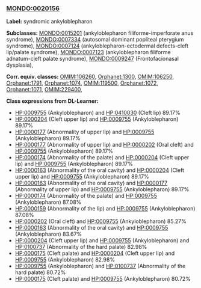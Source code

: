 
### [MONDO:0020156](http://purl.obolibrary.org/obo/MONDO_0020156)
**Label:** syndromic ankyloblepharon

**Subclasses:** [MONDO:0015201](http://purl.obolibrary.org/obo/MONDO_0015201) (ankyloblepharon filiforme-imperforate anus syndrome), [MONDO:0007334](http://purl.obolibrary.org/obo/MONDO_0007334) (autosomal dominant popliteal pterygium syndrome), [MONDO:0007124](http://purl.obolibrary.org/obo/MONDO_0007124) (ankyloblepharon-ectodermal defects-cleft lip/palate syndrome), [MONDO:0007123](http://purl.obolibrary.org/obo/MONDO_0007123) (ankyloblepharon filiforme adnatum-cleft palate syndrome), [MONDO:0009247](http://purl.obolibrary.org/obo/MONDO_0009247) (Frontofacionasal dysplasia), 

**Corr. equiv. classes:** [OMIM:106260](http://purl.obolibrary.org/obo/OMIM_106260), [Orphanet:1300](http://www.orpha.net/ORDO/Orphanet_1300), [OMIM:106250](http://purl.obolibrary.org/obo/OMIM_106250), [Orphanet:1791](http://www.orpha.net/ORDO/Orphanet_1791), [Orphanet:1074](http://www.orpha.net/ORDO/Orphanet_1074), [OMIM:119500](http://purl.obolibrary.org/obo/OMIM_119500), [Orphanet:1072](http://www.orpha.net/ORDO/Orphanet_1072), [Orphanet:1071](http://www.orpha.net/ORDO/Orphanet_1071), [OMIM:229400](http://purl.obolibrary.org/obo/OMIM_229400), 

**Class expressions from DL-Learner:**

- [HP:0009755](http://purl.obolibrary.org/obo/HP_0009755) (Ankyloblepharon) and [HP:0410030](http://purl.obolibrary.org/obo/HP_0410030) (Cleft lip) 89.17%
- [HP:0000204](http://purl.obolibrary.org/obo/HP_0000204) (Cleft upper lip) and [HP:0009755](http://purl.obolibrary.org/obo/HP_0009755) (Ankyloblepharon) 89.17%
- [HP:0000177](http://purl.obolibrary.org/obo/HP_0000177) (Abnormality of upper lip) and [HP:0009755](http://purl.obolibrary.org/obo/HP_0009755) (Ankyloblepharon) 89.17%
- [HP:0000177](http://purl.obolibrary.org/obo/HP_0000177) (Abnormality of upper lip) and [HP:0000202](http://purl.obolibrary.org/obo/HP_0000202) (Oral cleft) and [HP:0009755](http://purl.obolibrary.org/obo/HP_0009755) (Ankyloblepharon) 89.17%
- [HP:0000174](http://purl.obolibrary.org/obo/HP_0000174) (Abnormality of the palate) and [HP:0000204](http://purl.obolibrary.org/obo/HP_0000204) (Cleft upper lip) and [HP:0009755](http://purl.obolibrary.org/obo/HP_0009755) (Ankyloblepharon) 89.17%
- [HP:0000163](http://purl.obolibrary.org/obo/HP_0000163) (Abnormality of the oral cavity) and [HP:0000204](http://purl.obolibrary.org/obo/HP_0000204) (Cleft upper lip) and [HP:0009755](http://purl.obolibrary.org/obo/HP_0009755) (Ankyloblepharon) 89.17%
- [HP:0000163](http://purl.obolibrary.org/obo/HP_0000163) (Abnormality of the oral cavity) and [HP:0000177](http://purl.obolibrary.org/obo/HP_0000177) (Abnormality of upper lip) and [HP:0009755](http://purl.obolibrary.org/obo/HP_0009755) (Ankyloblepharon) 89.17%
- [HP:0000174](http://purl.obolibrary.org/obo/HP_0000174) (Abnormality of the palate) and [HP:0009755](http://purl.obolibrary.org/obo/HP_0009755) (Ankyloblepharon) 87.08%
- [HP:0000159](http://purl.obolibrary.org/obo/HP_0000159) (Abnormality of the lip) and [HP:0009755](http://purl.obolibrary.org/obo/HP_0009755) (Ankyloblepharon) 87.08%
- [HP:0000202](http://purl.obolibrary.org/obo/HP_0000202) (Oral cleft) and [HP:0009755](http://purl.obolibrary.org/obo/HP_0009755) (Ankyloblepharon) 85.27%
- [HP:0000163](http://purl.obolibrary.org/obo/HP_0000163) (Abnormality of the oral cavity) and [HP:0009755](http://purl.obolibrary.org/obo/HP_0009755) (Ankyloblepharon) 83.67%
- [HP:0000204](http://purl.obolibrary.org/obo/HP_0000204) (Cleft upper lip) and [HP:0009755](http://purl.obolibrary.org/obo/HP_0009755) (Ankyloblepharon) and [HP:0100737](http://purl.obolibrary.org/obo/HP_0100737) (Abnormality of the hard palate) 82.98%
- [HP:0000175](http://purl.obolibrary.org/obo/HP_0000175) (Cleft palate) and [HP:0000204](http://purl.obolibrary.org/obo/HP_0000204) (Cleft upper lip) and [HP:0009755](http://purl.obolibrary.org/obo/HP_0009755) (Ankyloblepharon) 82.98%
- [HP:0009755](http://purl.obolibrary.org/obo/HP_0009755) (Ankyloblepharon) and [HP:0100737](http://purl.obolibrary.org/obo/HP_0100737) (Abnormality of the hard palate) 80.72%
- [HP:0000175](http://purl.obolibrary.org/obo/HP_0000175) (Cleft palate) and [HP:0009755](http://purl.obolibrary.org/obo/HP_0009755) (Ankyloblepharon) 80.72%


